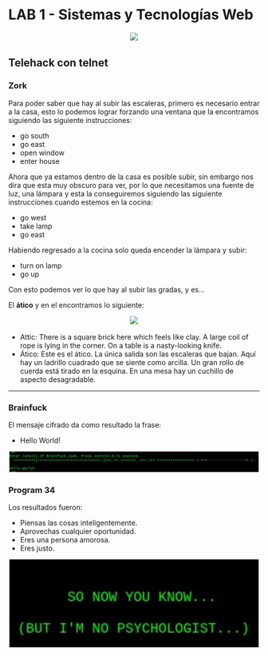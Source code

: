 # LAB 1 - Sistemas y Tecnologías Web
<p align="center"> <img src="https://i0.wp.com/imag.malavida.com/articulos/la-fase-lunar-en-ascii-segun-telehack.jpg" width = "500"> </p>

## Telehack con telnet

### Zork
Para poder saber que hay al subir las escaleras, primero es necesario entrar a la casa, esto lo podemos lograr forzando una ventana que la encontramos siguiendo las siguiente instrucciones:

- go south
- go east
- open window
- enter house

Ahora que ya estamos dentro de la casa es posible subir, sin embargo nos dira que esta muy obscuro para ver, por lo que necesitamos una fuente de luz, una lámpara y esta la conseguiremos siguiendo las siguiente instrucciones cuando estemos en la cocina:

- go west
- take lamp
- go east

Habiendo regresado a la cocina solo queda encender la lámpara y subir:

- turn on lamp
- go up

Con esto podemos ver lo que hay al subir las gradas, y es...

El **ático** y en el encontramos lo siguiente: 

<p align="center"> <img src="https://images.freeimages.com/images/large-previews/583/dark-attic-1160872.jpg" width = "500"> </p>

- Attic: There is a square brick here which feels like clay. A large coil of rope is lying in the corner. On a table is a nasty-looking knife.
- Ático: Este es el ático. La única salida son las escaleras que bajan. Aquí hay un ladrillo cuadrado que se siente como arcilla. Un gran rollo de cuerda está tirado en la esquina. En una mesa hay un cuchillo de aspecto desagradable.

***

### Brainfuck

El mensaje cifrado da como resultado la frase: 

- Hello World!

<p align="center"> <img src="https://github.com/angelcast2002/TecnologiasWeb-lab01/blob/main/bf.jpg" width = "500"> </p>

### Program 34

Los resultados fueron:

- Piensas las cosas inteligentemente.
- Aprovechas cualquier oportunidad.
- Eres una persona amorosa.
- Eres justo.

<p align="center"> <img src="https://github.com/angelcast2002/TecnologiasWeb-lab01/blob/main/appletest.jpg" width = "500"> </p>


